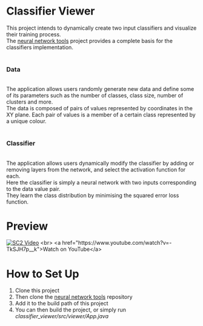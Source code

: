 # Classifier Viewer

This project intends to dynamically create two input classifiers and visualize their training process.
<br>The <a href="https://github.com/iliasbk/NN_tools">neural network tools</a> project provides a complete basis for the classifiers implementation.  
<br><h3>Data</h3>
<br>The application allows users randomly generate new data and define some of its parameters such as the number of classes, class size, number of clusters and more.
<br>The data is composed of pairs of values represented by coordinates in the XY plane. Each pair of values is a member of a certain class represented by a unique colour.  
<br><h3>Classifier</h3>
<br>The application allows users dynamically modify the classifier by adding or removing layers from the network, and select the activation function for each.
<br>Here the classifier is simply a neural network with two inputs corresponding to the data value pair.
<br>They learn the class distribution by minimising the squared error loss function.

# Preview
[![SC2 Video](res/preview.gif)]([https://www.youtube.com/watch?v=--b-9HrKK6w](https://www.youtube.com/watch?v=-TkSJH7p__k)https://www.youtube.com/watch?v=-TkSJH7p__k)
<br>
<a href="https://www.youtube.com/watch?v=-TkSJH7p__k">Watch on YouTube</a>

# How to Set Up
1. Clone this project
2. Then clone the <a href="https://github.com/iliasbk/NN_tools">neural network tools</a> repository  
3. Add it to the build path of this project
4. You can then build the project, or simply run <i>classifier_viewer/src/viewer/App.java</i>
